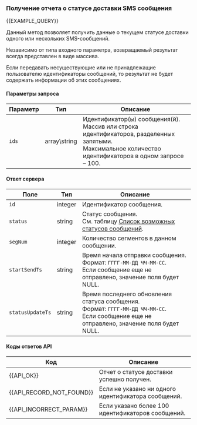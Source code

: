 ### Получение отчета о статусе доставки SMS сообщения
{{EXAMPLE_QUERY}}

Данный метод позволяет получить данные о текущем статусе доставки одного или нескольких SMS-сообщений.

Независимо от типа входного параметра, возвращаемый результат всегда представлен в виде массива. 

Если передавать несуществующие или не принадлежащие пользователю идентификаторы сообщений, то результат не будет содержать информации об этих сообщениях.

#### Параметры запроса

 Параметр   | Тип    | Описание
------------|--------|-----------
`ids`       | array\string | Идентификатор(ы) сообщения(й).<br>Массив или строка идентификаторов, разделенных запятыми.<br>Максимальное количество идентификаторов в одном запросе – 100.

#### Ответ сервера

Поле           | Тип     | Описание
---------------|---------|-------------
`id`             | integer | Идентификатор сообщения.
`status`         | string  | Статус сообщения.<br>Cм. таблицу [Список возможных статусов сообщений](other#SmsStatus).
`segNum`         | integer | Количество сегментов в данном сообщении.
`startSendTs`    | string  | Время начала отправки сообщения.<br>Формат: `ГГГГ-ММ-ДД ЧЧ-ММ-СС`.<br>Если сообщение еще не отправлено, значение поля будет NULL.
`statusUpdateTs` | string  | Время последнего обновления статуса сообщения.<br>Формат: `ГГГГ-ММ-ДД ЧЧ-ММ-СС`.<br>Если сообщение еще не отправлено, значение поля будет NULL.

#### Коды ответов API
Код | Описание
----|----
{{API_OK}} | Отчет о статусе доставки успешно получен.
{{API_RECORD_NOT_FOUND}} | Eсли не указано ни одного идентификатора сообщений.
{{API_INCORRECT_PARAM}}  | Eсли указано более 100 идентификаторов сообщений.

